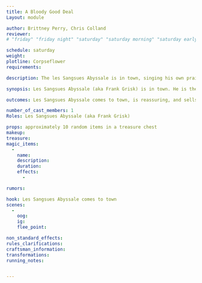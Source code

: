 ```yaml
---
title: A Bloody Good Deal
Layout: module

author: Brittney Perry, Chris Colland
reviewer: 
# "friday" "friday night" "saturday" "saturday morning" "saturday early afternoon" "saturday early evening" "saturday night" "reaction" "tavern setup" "townsfolk" "randoms"

schedule: saturday
weight: 
plotline: Corpseflower
requirements: 

description: The les Sangsues Abyssale is in town, singing his own praises and trying to sell his dubious wares.

synopsis: Les Sangsues Abyssale (aka Frank Grisk) is in town. He is there to see how people like his wine, assure them that it is perfectly safe if questioned, to get adventurers to buy wine shares, toot his own horn on how good he is at making wine, how good of a mage he is and how his charms are perfect, etc. He has with him several 'charms', bobbles, trinkets, and 'potions'. None of these items actually have any effect, or even have a negative effect if possible. He is a smarmy car salesman out to make a buck.

outcomes: Les Sangsues Abyssale comes to town, is reassuring, and sells his wares

number_of_cast_members: 1
Roles: Les Sangsues Abyssale (aka Frank Grisk)

props: approximately 10 random items in a treasure chest
makeup: 
treasure: 
magic_items:
  - 
    name: 
    description:  
    duration: 
    effects: 
      - 

rumors: 

hook: Les Sangsues Abyssale comes to town
scenes: 
  - 
    oog: 
    ig: 
    flee_point: 

non_standard_effects: 
rules_clarifications: 
craftsman_information: 
transformations: 
running_notes: 


---
```


